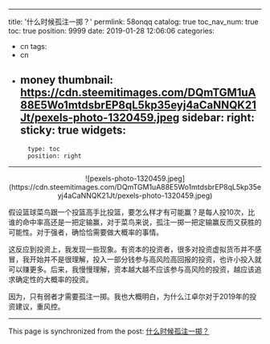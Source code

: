 
---
title: '什么时候孤注一掷？'
permlink: 58onqq
catalog: true
toc_nav_num: true
toc: true
position: 9999
date: 2019-01-28 12:06:06
categories:
- cn
tags:
- cn
- money
thumbnail: https://cdn.steemitimages.com/DQmTGM1uA88E5Wo1mtdsbrEP8qL5kp35eyj4aCaNNQK21Jt/pexels-photo-1320459.jpeg
sidebar:
    right:
        sticky: true
widgets:
    -
        type: toc
        position: right
---


<center>![pexels-photo-1320459.jpeg](https://cdn.steemitimages.com/DQmTGM1uA88E5Wo1mtdsbrEP8qL5kp35eyj4aCaNNQK21Jt/pexels-photo-1320459.jpeg)</center>

假设篮球菜鸟跟一个投篮高手比投篮，要怎么样才有可能赢？是每人投10次，比谁的命中率高还是一把定输赢，对于菜鸟来说，孤注一掷一把定输赢反而又获胜的可能性。对于强者，确恰恰需要做大概率的事情。

这反应到投资上，我发现一些现象。有资本的投资者，很多对投资虚拟货币并不感冒，我开始并不是很理解，投入一部分钱参与高风险高回报的投资，也许小投入就可以赚更多。后来，我慢慢理解，资本越大越不应该参与高风险的投资，越应该追求确定性的大概率的投资。

因为，只有弱者才需要孤注一掷。我也大概明白，为什么江卓尔对于2019年的投资建议，重风控。

- - -

This page is synchronized from the post: [什么时候孤注一掷？](https://steemit.com/@yellowbird/58onqq)
